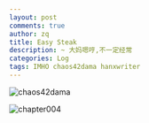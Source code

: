 ```yaml
---
layout: post
comments: true
author: zq
title: Easy Steak
description: ~ 大妈嗯哼,不一定经常
categories: Log
tags: IMHO chaos42dama hanxwriter
---
```



![chaos42dama](http://res.pychina.org/ipic/091900.jpg)

<!--more-->


![chapter004](http://res.pychina.org/ipic/091946.jpg)

